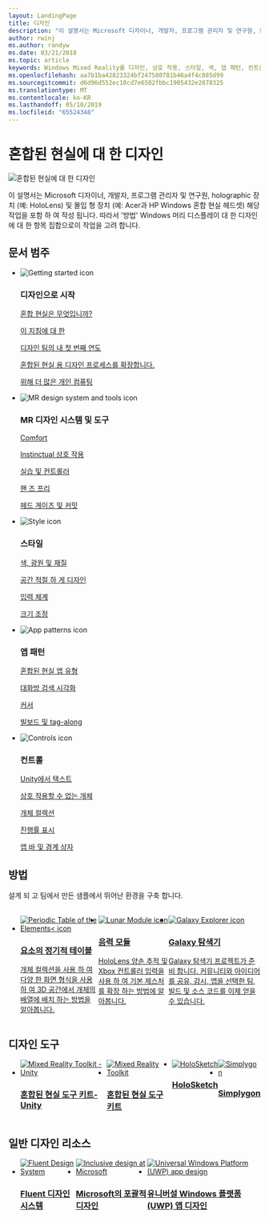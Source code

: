 ```yaml
---
layout: LandingPage
title: 디자인
description: "이 설명서는 Microsoft 디자이너, 개발자, 프로그램 관리자 및 연구원, holographic 장치 (예: HoloLens) 및 몰입 형 장치 (예: Acer과 HP Windows 혼합 현실 헤드셋) 해당 작업을 포함 하 여 작성 됩니다. 따라서 '방법' Windows 머리 디스플레이 대 한 디자인에 대 한 항목 집합으로이 작업을 고려 합니다."
author: rwinj
ms.author: randyw
ms.date: 03/21/2018
ms.topic: article
keywords: Windows Mixed Reality를 디자인, 상호 작용, 스타일, 색, 앱 패턴, 컨트롤, 혼합 현실 도구 키트, MRTK 샘플 앱
ms.openlocfilehash: aa7b1ba42823324bf247580781b46a4f4c885d99
ms.sourcegitcommit: d6d96d552ec10cd7e6502fbbc1905432e2878325
ms.translationtype: MT
ms.contentlocale: ko-KR
ms.lasthandoff: 05/10/2019
ms.locfileid: "65524348"
---
```

# <a name="design-for-mixed-reality"></a>혼합된 현실에 대 한 디자인

![혼합된 현실에 대 한 디자인](images/Bicycle-Leschi10.gif)

이 설명서는 Microsoft 디자이너, 개발자, 프로그램 관리자 및 연구원, holographic 장치 (예: HoloLens) 및 몰입 형 장치 (예: Acer과 HP Windows 혼합 현실 헤드셋) 해당 작업을 포함 하 여 작성 됩니다. 따라서 '방법' Windows 머리 디스플레이 대 한 디자인에 대 한 항목 집합으로이 작업을 고려 합니다.

## <a name="article-categories"></a>문서 범주

<ul class="panelContent cardsF">
    <li>
        <div class="cardSize">
            <div class="cardPadding">
                <div class="card">
                    <div class="cardImageOuter">
                        <div class="cardImage">
                            <img src="images/GetStartedIcon.png" alt="Getting started icon">
                        </div>
                    </div>
                    <div class="cardText">
                        <h3>디자인으로 시작</h3>
                        <p>
                            <a href="mixed-reality.md">혼합 현실은 무엇입니까?</a>
                        </p>
                        <p>
                            <a href="about-this-design-guidance.md">이 지침에 대 한</a>
                        </p>
                        <p>
                            <a href="case-study-my-first-year-on-the-hololens-design-team.md">디자인 팀의 내 첫 번째 연도</a>
                        </p>
                        <p>
                            <a href="case-study-expanding-the-design-process-for-mixed-reality.md">혼합된 현실 용 디자인 프로세스를 확장합니다.</a>
                        </p>
                        <p>
                            <a href="case-study-the-pursuit-of-more-personal-computing.md">위해 더 많은 개인 컴퓨팅</a>
                        </p>
                    </div>
                </div>
            </div>
        </div>
    </li>
    <li>
        <div class="cardSize">
            <div class="cardPadding">
                <div class="card">
                    <div class="cardImageOuter">
                        <div class="cardImage">
                            <img src="images/Interaction_Icon_120x130.png" alt="MR design system and tools icon">
                        </div>
                    </div>
                    <div class="cardText">
                        <h3>MR 디자인 시스템 및 도구</h3>
                        <p>
                            <a href="comfort.md">Comfort</a>
                        </p>
            <p>
                            <a href="interaction-fundamentals.md">Instinctual 상호 작용</a>
                        </p>
                        <p>
                            <a href="hands-and-tools.md">실습 및 컨트롤러</a>
                        </p>
                        <p>
                            <a href="hands-free.md">핸 즈 프리</a>
                        </p>
                         <p>
                            <a href="gaze-and-commit.md">헤드 게이즈 및 커밋</a>
                        </p>
                    </div>
                </div>
            </div>
        </div>
    </li>
    <li>
        <div class="cardSize">
            <div class="cardPadding">
                <div class="card">
                    <div class="cardImageOuter">
                        <div class="cardImage">
                            <img src="images/Style_Icon_120x130.png" alt="Style icon">
                        </div>
                    </div>
                    <div class="cardText">
                        <h3>스타일</h3>
                        <p>
                            <a href="color,-light-and-materials.md">색, 광원 및 재질</a>
                        </p>
                         <p>
                            <a href="spatial-sound-design.md">공간 적절 하 게 디자인</a>
                        </p>
                        <p>
                            <a href="typography.md">입력 체계</a>
                        </p>
                        <p>
                            <a href="scale.md">크기 조정</a>
                        </p>                      
                    </div>
                </div>
            </div>
        </div>
    </li>
    <li>
        <div class="cardSize">
            <div class="cardPadding">
                <div class="card">
                    <div class="cardImageOuter">
                        <div class="cardImage">
                            <img src="images/App_patterns_Icon_120x130.png" alt="App patterns icon">
                        </div>
                    </div>
                    <div class="cardText">
                        <h3>앱 패턴</h3>
                        <p>
                            <a href="types-of-mixed-reality-apps.md">혼합된 현실 앱 유형</a>
                        </p>
                        <p>
                            <a href="room-scan-visualization.md">대화방 검색 시각화</a>
                        </p>
                        <p>
                            <a href="cursors.md">커서</a>
                        </p>
                        <p>
                            <a href="billboarding-and-tag-along.md">빌보드 및 tag-along</a>
                        </p>
                    </div>
                </div>
            </div>
        </div>
    </li>
    <li>
        <div class="cardSize">
            <div class="cardPadding">
                <div class="card">
                    <div class="cardImageOuter">
                        <div class="cardImage">
                            <img src="images/Controls_Icon_120x130.png" alt="Controls icon">
                        </div>
                    </div>
                    <div class="cardText">
                        <h3>컨트롤</h3>
                        <p>
                            <a href="text-in-unity.md">Unity에서 텍스트</a>
                        </p>
                        <p>
                            <a href="interactable-object.md">상호 작용할 수 없는 개체</a>
                        </p>
                        <p>
                            <a href="object-collection.md">개체 컬렉션</a>
                        </p>
                        <p>
                            <a href="progress.md">진행률 표시</a>
                        </p>
                        <p>
                            <a href="app-bar-and-bounding-box.md">앱 바 및 경계 상자</a>
                        </p>
                    </div>
                </div>
            </div>
        </div>
    </li>    
</ul>


## <a name="sample-apps"></a>방법

설계 되 고 팀에서 만든 샘플에서 뛰어난 환경을 구축 합니다.

<br>
<ul id="cardtypes-W" class="cardsW panelContent" style="display: flex; margin-top: 0px;">
    <li>
        <a href="periodic-table-of-the-elements.md" title="요소의 정기적 테이블" data-linktype="absolute-path">
            <div class="cardSize">
                <div class="cardPadding">
                    <div class="card">
                        <div class="cardImageOuter">
                            <div class="cardImage">
                                <img src="images/periodictableofelementsapp-tile.jpg" alt="Periodic Table of the Elements< icon">
                            </div>
                        </div>
                        <div class="cardText">
                            <h3>요소의 정기적 테이블</h3>
                            <p>개체 컬렉션을 사용 하 여 다양 한 화면 형식을 사용 하 여 3D 공간에서 개체의 배열에 배치 하는 방법을 알아봅니다.</p>
                        </div>
                    </div>
                </div>
            </div>
        </a>        
    </li>
    <li>
        <a href="lunar-module.md" title="음력 모듈" data-linktype="absolute-path">
            <div class="cardSize">
                <div class="cardPadding">
                    <div class="card">
                        <div class="cardImageOuter">
                            <div class="cardImage">
                                <img src="images/lunar-module-tile.png" alt="Lunar Module icon">
                            </div>
                        </div>
                        <div class="cardText">
                            <h3>음력 모듈</h3>
                            <p>HoloLens 양손 추적 및 Xbox 컨트롤러 입력을 사용 하 여 기본 제스처를 확장 하는 방법에 알아봅니다.</p>
                        </div>
                    </div>
                </div>
            </div>
        </a>
    </li>
    <li>
        <a href="galaxy-explorer.md" title="Galaxy 탐색기" data-linktype="absolute-path">
            <div class="cardSize">
                <div class="cardPadding">
                    <div class="card">
                        <div class="cardImageOuter">
                            <div class="cardImage">
                                <img src="images/galaxyexplorer-tile.jpg" alt="Galaxy Explorer icon">
                            </div>
                        </div>
                        <div class="cardText">
                            <h3>Galaxy 탐색기</h3>
                            <p>Galaxy 탐색기 프로젝트가 준비 합니다. 커뮤니티와 아이디어를 공유, 감시, 앱을 선택한 팀, 빌드 및 소스 코드를 이제 얻을 수 있습니다.</p>
                        </div>
                    </div>
                </div>
            </div>
        </a>
    </li>
</ul>



## <a name="design-tools"></a>디자인 도구


<ul id="cardtypes-D" class="cardsD panelContent" style="display: flex; margin-top: 0px;">
    <li>
    <a href="https://github.com/Microsoft/MixedRealityToolkit-Unity" title="혼합된 현실 도구 키트-Unity" data-linktype="absolute-path">
        <div class="cardSize">
            <div class="cardPadding">
                <div class="card">
                    <div class="cardImageOuter">
                        <div class="cardImage">
                            <img src="images/MRTKandUnity.png" alt="Mixed Reality Toolkit - Unity">
                        </div>
                    </div>                    
            <div class="cardText">
                        <h3>혼합된 현실 도구 키트-Unity</h3>
                        <p> </p>
                    </div>
                </div>
            </div>
        </div>
      </a>  
    </li>
    <li>
    <a href="https://github.com/Microsoft/MixedRealityToolkit" title="혼합된 현실 도구 키트" data-linktype="absolute-path">
        <div class="cardSize">
            <div class="cardPadding">
                <div class="card">
                    <div class="cardImageOuter">
                        <div class="cardImage">
                            <img src="images/MRTK.png" alt="Mixed Reality Toolkit">
                        </div>
                    </div>                    
            <div class="cardText">
                        <h3>혼합된 현실 도구 키트</h3>
                        <p> </p>
                    </div>
                </div>
            </div>
        </div>
      </a>  
    </li>   
        <li>
    <a href="case-study-building-holosketch,-a-spatial-layout-and-ux-sketching-app-for-hololens.md" title="HoloSketch" data-linktype="absolute-path">
        <div class="cardSize">
            <div class="cardPadding">
                <div class="card">
                    <div class="cardImageOuter">
                        <div class="cardImage">
                            <img src="images/HoloSketch.png" alt="HoloSketch">
                        </div>
                    </div>                    
            <div class="cardText">
                        <h3>HoloSketch</h3>
                        <p> </p>
                    </div>
                </div>
            </div>
        </div>
      </a>  
    </li>   
            <li>
    <a href="https://www.simplygon.com" title="Simplygon" data-linktype="absolute-path">
        <div class="cardSize">
            <div class="cardPadding">
                <div class="card">
                    <div class="cardImageOuter">
                        <div class="cardImage">
                            <img src="images/Simplygon.png" alt="Simplygon">
                        </div>
                    </div>                    
            <div class="cardText">
                        <h3>Simplygon</h3>
                        <p> </p>
                    </div>
                </div>
            </div>
        </div>
      </a>  
    </li>
</ul>


## <a name="general-design-resources"></a>일반 디자인 리소스

<ul id="cardtypes-D" class="cardsD panelContent" style="display: flex; margin-top: 0px;">
    <li>
    <a href="http://fluent.microsoft.com" title="Fluent Design System" data-linktype="absolute-path">
        <div class="cardSize">
            <div class="cardPadding">
                <div class="card">
                    <div class="cardImageOuter">
                        <div class="cardImage">
                            <img src="images/Fluent.png" alt="Fluent Design System">
                        </div>
                    </div>                    
            <div class="cardText">
                        <h3>Fluent 디자인 시스템</h3>
                        <p> </p>
                    </div>
                </div>
            </div>
        </div>
      </a>  
    </li>
    <li>
    <a href="https://www.microsoft.com/design/inclusive" title="Microsoft의 포괄적 디자인" data-linktype="absolute-path">
        <div class="cardSize">
            <div class="cardPadding">
                <div class="card">
                    <div class="cardImageOuter">
                        <div class="cardImage">
                            <img src="images/Inclusive.png" alt="Inclusive design at Microsoft">
                        </div>
                    </div>                    
            <div class="cardText">
                        <h3>Microsoft의 포괄적 디자인</h3>
                        <p> </p>
                    </div>
                </div>
            </div>
        </div>
      </a>  
    </li>   
        <li>
    <a href="https://developer.microsoft.com/windows/apps/design" title="유니버설 Windows 플랫폼 (UWP) 앱 디자인" data-linktype="absolute-path">
        <div class="cardSize">
            <div class="cardPadding">
                <div class="card">
                    <div class="cardImageOuter">
                        <div class="cardImage">
                            <img src="images/UWP.png" alt="Universal Windows Platform (UWP) app design">
                        </div>
                    </div>                    
            <div class="cardText">
                        <h3>유니버설 Windows 플랫폼 (UWP) 앱 디자인</h3>
                        <p> </p>
                    </div>
                </div>
            </div>
        </div>
      </a>  
    </li>   
</ul>
